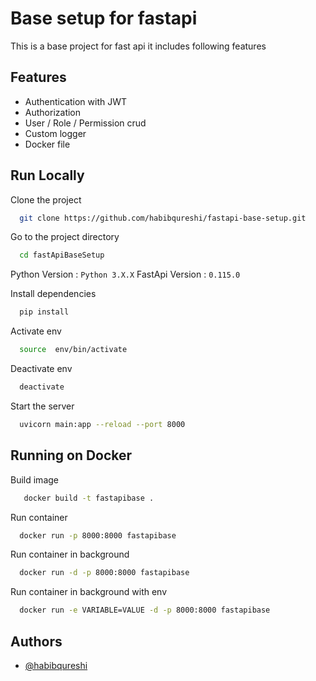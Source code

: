 # Base setup for fastapi

This is a base project for fast api it includes following features

## Features

- Authentication with JWT
- Authorization
- User / Role / Permission crud
- Custom logger
- Docker file

## Run Locally

Clone the project

```bash
  git clone https://github.com/habibqureshi/fastapi-base-setup.git
```

Go to the project directory

```bash
  cd fastApiBaseSetup
```

Python Version : `Python 3.X.X`
FastApi Version : `0.115.0`

Install dependencies

```bash
  pip install
```

Activate env

```bash
  source  env/bin/activate
```

Deactivate env

```bash
  deactivate
```

Start the server

```bash
  uvicorn main:app --reload --port 8000
```

## Running on Docker

Build image

```bash
   docker build -t fastapibase .
```

Run container

```bash
  docker run -p 8000:8000 fastapibase
```

Run container in background

```bash
  docker run -d -p 8000:8000 fastapibase
```

Run container in background with env

```bash
  docker run -e VARIABLE=VALUE -d -p 8000:8000 fastapibase
```

## Authors

- [@habibqureshi](https://github.com/habibqureshi)
